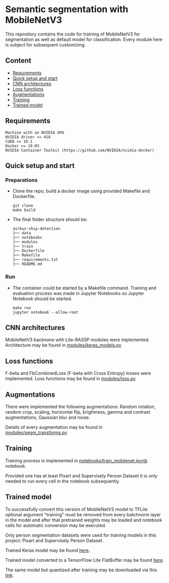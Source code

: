 # Semantic segmentation with MobileNetV3

This repository contains the code for training of MobileNetV3 for segmentation as well as default model for classification. Every module here is subject for subsequent customizing.
## Content
*  [Requirements](#requirements)
*  [Quick setup and start](#quickstart)
*  [CNN architectures](#cnn)
*  [Loss functions](#loss_functions)
*  [Augmentations](#augmentations)
*  [Training](#training)
*  [Trained model](#trained_model)

## Requirements  <a name="requirements"/>
    Machine with an NVIDIA GPU
    NVIDIA driver >= 418
    CUDA >= 10.1
    Docker >= 19.03
    NVIDIA Container Toolkit (https://github.com/NVIDIA/nvidia-docker)
    
## Quick setup and start  <a name="quickstart"/>

### Preparations 

* Clone the repo, build a docker image using provided Makefile and Dockerfile. 

    ```
    git clone 
    make build
    ```
* The final folder structure should be:
  
    ```
    airbus-ship-detection
    ├── data
    ├── notebooks
    ├── modules
    ├── train
    ├── Dockerfile
    ├── Makefile
    ├── requirements.txt
    ├── README.md
    ```

### Run

* The container could be started by a Makefile command. Training and evaluation process was made in Jupyter Notebooks so Jupyter Notebook should be started.

    ```
    make run
    jupyter notebook --allow-root
    ```

## CNN architectures <a name="cnn"/> 

MobileNetV3 backnone with Lite-RASSP modules were implemented.
Architecture may be found in [modules/keras_models.py](modules/keras_models.py)

## Loss functions  <a name="loss_functions"/>

F-beta and FbCombinedLoss (F-beta with Cross Entropy) losses were implemented.
Loss functions may be found in [modules/loss.py](modules/loss.py)

## Augmentations <a name="augmentations"/>

There were implemented the following augmentations:
Random rotation, random crop, scaling,
 horizontal flip, brightness, gamma and contrast augmentations,
  Gaussian blur and noise.
  
Details of every augmentation may be found in [modules/segm_transforms.py](modules/segm_transforms.py)
    
## Training  <a name="training"/>
 
 Training process is implemented in [notebooks/train_mobilenet.ipynb](notebooks/train_mobilenet.ipynb) notebook.
 
 Provided one has at least Pixart and Supervisely Person Dataset it is only needed to run every cell in the notebook subsequently.
 
## Trained model  <a name="trained_model"/>
 
 To successfully convert this version of MobileNetV3 model to TFLite optional argument "training" must be removed from every batchnorm layer in the model and after that pretrained weights may be loaded and notebook cells for automatic conversion may be executed.

 Only person segmentation datasets were used for training models in this project: Pixart and Supervisely Person Dataset.

 Trained Keras model may be found [here](https://my.pcloud.com/publink/show?code=XZUDrwkZBrdvwMDebrz5Q97Jue4cxXFgYys7).
 
 Trained model converted to a TensorFlow Lite FlatBuffer may be found [here](https://my.pcloud.com/publink/show?code=XZqrpLkZJixoFPoWXL0PRvHLBIGzKf1ecNKy).
 
 The same model but quantized after training may be downloaded via this [link](https://my.pcloud.com/publink/show?code=XZLcpLkZMIBz7TIOKG7gAwCxqNWGJLfpdsuy).